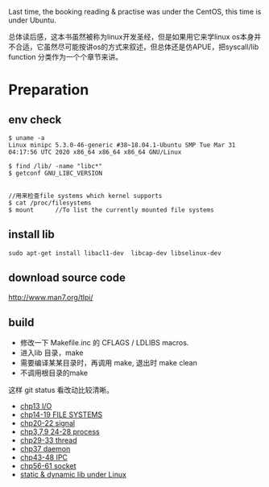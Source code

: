 Last time, the booking reading & practise was under the CentOS, this time is under Ubuntu.

总体读后感，这本书虽然被称为linux开发圣经，但是如果用它来学linux os本身并不合适，它虽然尽可能按讲os的方式来叙述，但总体还是仿APUE，把syscall/lib function 分类作为一个个章节来讲。

# Preparation
## env check
```
$ uname -a
Linux minipc 5.3.0-46-generic #38~18.04.1-Ubuntu SMP Tue Mar 31 04:17:56 UTC 2020 x86_64 x86_64 x86_64 GNU/Linux

$ find /lib/ -name "libc*"
$ getconf GNU_LIBC_VERSION


//用来检查file systems which kernel supports
$ cat /proc/filesystems
$ mount      //To list the currently mounted file systems
```
## install lib
```
sudo apt-get install libacl1-dev  libcap-dev libselinux-dev
```
## download source code

http://www.man7.org/tlpi/


## build
* 修改一下 Makefile.inc 的 CFLAGS / LDLIBS macros.
* 进入lib 目录，make
* 需要编译某某目录时，再调用 make, 退出时 make clean
* 不调用根目录的make

这样 git status 看改动比较清晰。


* [chp13 I/O](IO.md)
* [chp14-19 FILE SYSTEMS](filesystem.md)
* [chp20-22 signal](signal.md)
* [chp3,7,9 24-28 process](process.md)
* [chp29-33 thread](thread.md)
* [chp37  daemon](daemon.md)
* [chp43-48 IPC](IPC.md)
* [chp56-61 socket](socket.md)
* [static & dynamic lib under Linux](../programming/static_dynamic_lib.md)